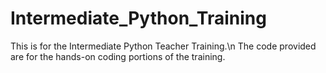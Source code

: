 # Intermediate_Python_Training
This is for the Intermediate Python Teacher Training.\n
The code provided are for the hands-on coding portions of the training.
